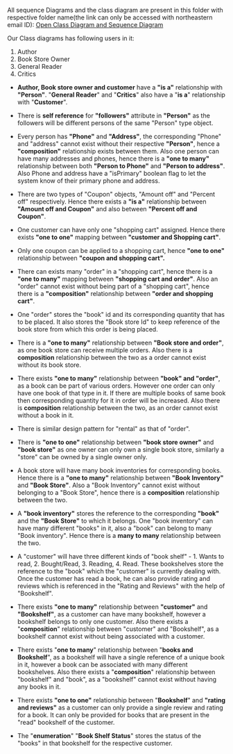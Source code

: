 All sequence Diagrams and the class diagram are present in this folder with respective folder name(the link can only be accessed with northeastern email ID):
[Open Class Diagram and Sequence Diagram](https://drive.google.com/open?id=1ObKYSSQceU6AiyzEeXErTTD8O0PK0BCY)



Our Class diagrams has following users in it:
1. Author
2. Book Store Owner
3. General Reader 
4. Critics

* **Author, Book store owner and customer** have a **"is a"** relationship with **"Person"**. 
"**General Reader**" and "**Critics**" also have a "**is a**" relationship with "**Customer**". 

* There is **self reference** for **"followers"** attribute in **"Person"** as the followers will be different persons of the same "Person" type object. 

* Every person has **"Phone"** and **"Address"**, the corresponding "Phone" and "address" cannot exist without their respective **"Person"**, hence a **"composition"** relationship exists between them. Also one person can have many addresses and phones, hence there is a **"one to many"** relationship between both **"Person to Phone"** and **"Person to address"**. Also Phone and address have a "isPrimary" boolean flag to let the system know of their primary phone and address.

* There are two types of "Coupon" objects, "Amount off" and "Percent off" respectively. Hence there exists a **"is a"** relationship between **"Amount off and Coupon"** and also between **"Percent off and Coupon"**. 

* One customer can have only one "shopping cart" assigned. Hence there exists **"one to one"** mapping between **"customer and Shopping cart"**.

* Only one coupon can be applied to a shopping cart, hence **"one to one"** relationship between **"coupon and shopping cart".**

* There can exists many "order" in a "shopping cart", hence there is a **"one to many"** mapping between **"shopping cart and order"**. Also an "order" cannot exist without being part of a "shopping cart", hence there is a **"composition"** relationship between **"order and shopping cart"**.

* One "order" stores the "book" id and its corresponding quantity that has to be placed. It also stores the "Book store Id" to keep reference of the book store from which this order is being placed. 

* There is a **"one to many"** relationship between **"Book store and order"**, as one book store can receive multiple orders. Also there is a **composition** relationship between the two as a order cannot exist without its book store.

* There exists **"one to many"** relationship between **"book" and "order"**, as a book can be part of various orders. However one order can only have one book of that type in it. If there are multiple books of same book then corresponding quantity for it in order will be increased. Also there is **composition** relationship between the two, as an order cannot exist without a book in it.

* There is similar design pattern for "rental" as that of "order". 

* There is **"one to one"** relationship between **"book store owner"** and **"book store"** as one owner can only own a single book store, similarly a "store" can be owned by a single owner only.

* A book store will have many book inventories for corresponding books. Hence there is a **"one to many"** relationship between **"Book Inventory"** and **"Book Store"**. Also a "Book Inventory" cannot exist without belonging to a "Book Store", hence there is a **composition** relationship between the two.

* A **"book inventory"** stores the reference to the corresponding **"book"** and the **"Book Store"** to which it belongs. One "book inventory" can have many different "books" in it, also a "book" can belong to many "Book inventory". Hence there is a **many to many** relationship between the two.

* A "customer" will have three different kinds of "book shelf" - 1. Wants to read, 2. Bought/Read, 3. Reading, 4. Read. These bookshelves store the reference to the "book" which the "customer" is currently dealing with. Once the customer has read a book, he can also provide rating and reviews which is referenced in the "Rating and Reviews" with the help of "Bookshelf". 

* There exists **"one to many"** relationship between **"customer"** and **"Bookshelf"**, as a customer can have many bookshelf, however a bookshelf belongs to only one customer. Also there exists a "**composition**" relationship between "customer" and "Bookshelf", as a bookshelf cannot exist without being associated with a customer. 

* There exists "**one to many**" relationship between "**books and Bookshelf**", as a bookshelf will have a single reference of a unique book in it, however a book can be associated with many different bookshelves. Also there exists a "**composition**" relationship between "bookshelf" and "book", as a "bookshelf" cannot exist without having any books in it. 

* There exists **"one to one"** relationship between "**Bookshelf**" and **"rating and reviews"** as a customer can only provide a single review and rating for a book. It can only be provided for books that are present in the "read" bookshelf of the customer. 

* The "**enumeration**" "**Book Shelf Status**" stores the status of the "books" in that bookshelf for the respective customer. 
 

